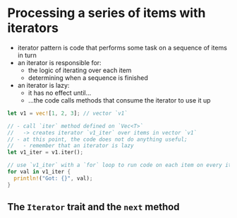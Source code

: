 # Processing a series of items with iterators

- iterator pattern is code that performs some task on a sequence of items in turn
- an iterator is responsible for:
  - the logic of iterating over each item
  - determining when a sequence is finished
- an iterator is lazy:
  - it has no effect until...
  - ...the code calls methods that consume the iterator to use it up

```rust
let v1 = vec![1, 2, 3]; // vector `v1`

// - call `iter` method defined on `Vec<T>`
//   -> creates iterator `v1_iter` over items in vector `v1`
// - at this point, the code does not do anything useful;
//   - remember that an iterator is lazy
let v1_iter = v1.iter();

// use `v1_iter` with a `for` loop to run code on each item on every iteration
for val in v1_iter {
  println!("Got: {}", val);
}
```

## The `Iterator` trait and the `next` method

